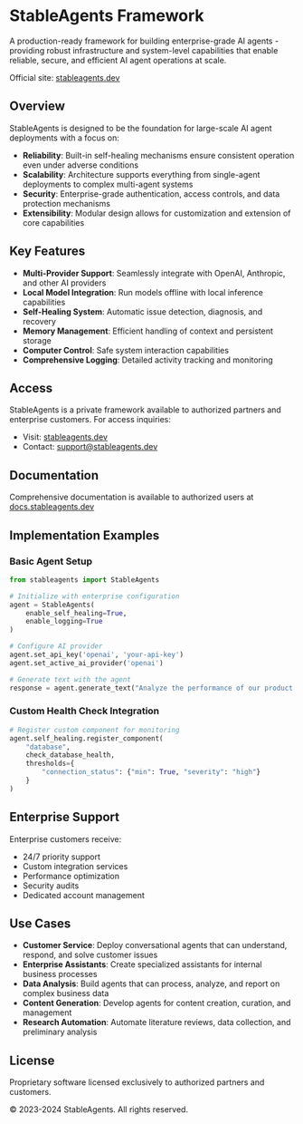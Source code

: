 # StableAgents Framework

A production-ready framework for building enterprise-grade AI agents - providing robust infrastructure and system-level capabilities that enable reliable, secure, and efficient AI agent operations at scale.

Official site: [stableagents.dev](https://stableagents.dev)

## Overview

StableAgents is designed to be the foundation for large-scale AI agent deployments with a focus on:

- **Reliability**: Built-in self-healing mechanisms ensure consistent operation even under adverse conditions
- **Scalability**: Architecture supports everything from single-agent deployments to complex multi-agent systems
- **Security**: Enterprise-grade authentication, access controls, and data protection mechanisms
- **Extensibility**: Modular design allows for customization and extension of core capabilities

## Key Features

- **Multi-Provider Support**: Seamlessly integrate with OpenAI, Anthropic, and other AI providers
- **Local Model Integration**: Run models offline with local inference capabilities
- **Self-Healing System**: Automatic issue detection, diagnosis, and recovery
- **Memory Management**: Efficient handling of context and persistent storage
- **Computer Control**: Safe system interaction capabilities
- **Comprehensive Logging**: Detailed activity tracking and monitoring

## Access

StableAgents is a private framework available to authorized partners and enterprise customers. For access inquiries:

- Visit: [stableagents.dev](https://stableagents.dev)
- Contact: support@stableagents.dev

## Documentation

Comprehensive documentation is available to authorized users at [docs.stableagents.dev](https://docs.stableagents.dev)

## Implementation Examples

### Basic Agent Setup

```python
from stableagents import StableAgents

# Initialize with enterprise configuration
agent = StableAgents(
    enable_self_healing=True,
    enable_logging=True
)

# Configure AI provider
agent.set_api_key('openai', 'your-api-key')
agent.set_active_ai_provider('openai')

# Generate text with the agent
response = agent.generate_text("Analyze the performance of our product in Q1")
```

### Custom Health Check Integration

```python
# Register custom component for monitoring
agent.self_healing.register_component(
    "database",
    check_database_health,
    thresholds={
        "connection_status": {"min": True, "severity": "high"}
    }
)
```

## Enterprise Support

Enterprise customers receive:

- 24/7 priority support
- Custom integration services
- Performance optimization
- Security audits
- Dedicated account management

## Use Cases

- **Customer Service**: Deploy conversational agents that can understand, respond, and solve customer issues
- **Enterprise Assistants**: Create specialized assistants for internal business processes
- **Data Analysis**: Build agents that can process, analyze, and report on complex business data
- **Content Generation**: Develop agents for content creation, curation, and management
- **Research Automation**: Automate literature reviews, data collection, and preliminary analysis

## License

Proprietary software licensed exclusively to authorized partners and customers.

© 2023-2024 StableAgents. All rights reserved.